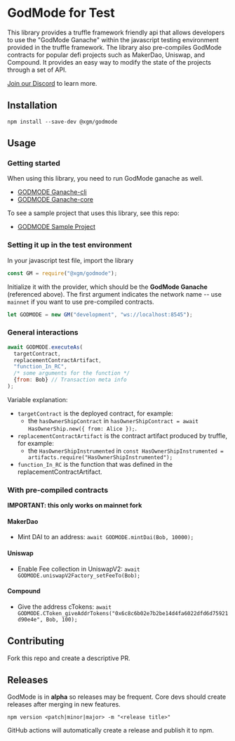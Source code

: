 # GodMode for Test

This library provides a truffle framework friendly api that allows developers to use the "GodMode Ganache" within the javascript testing environment provided in the truffle framework. The library also pre-compiles GodMode contracts for popular defi projects such as MakerDao, Uniswap, and Compound. It provides an easy way to modify the state of the projects through a set of API.

[Join our Discord](https://discord.gg/UPpgH2w) to learn more.

## Installation

`npm install --save-dev @xgm/godmode`

## Usage

### Getting started

When using this library, you need to run GodMode ganache as well.
* [GODMODE Ganache-cli](https://github.com/xGodMode/godmode-ganache-cli)
* [GODMODE Ganache-core](https://github.com/xGodMode/godmode-ganache-core)

To see a sample project that uses this library, see this repo:
* [GODMODE Sample Project](https://github.com/xGodMode/godmode-sample-project)

### Setting it up in the test environment

In your javascript test file, import the library

```js
const GM = require("@xgm/godmode");
```

Initialize it with the provider, which should be the __GodMode Ganache__ (referenced above). The first argument indicates the network name -- use `mainnet` if you want to use pre-compiled contracts.

```js
let GODMODE = new GM("development", "ws://localhost:8545");
```

### General interactions

```javascript
await GODMODE.executeAs(
  targetContract,
  replacementContractArtifact,
  "function_In_RC",
  /* some arguments for the function */
  {from: Bob} // Transaction meta info
);
```

Variable explanation:
* `targetContract` is the deployed contract, for example:
    * the `hasOwnerShipContract` in `hasOwnerShipContract = await HasOwnerShip.new({ from: Alice });`.
* `replacementContractArtifact` is the contract artifact produced by truffle, for example:
    * the `HasOwnerShipInstrumented` in `const HasOwnerShipInstrumented = artifacts.require("HasOwnerShipInstrumented");`
* `function_In_RC` is the function that was defined in the replacementContractArtifact.

### With pre-compiled contracts
**IMPORTANT: this only works on mainnet fork**

#### MakerDao
* Mint DAI to an address: `await GODMODE.mintDai(Bob, 10000);`

#### Uniswap
* Enable Fee collection in UniswapV2: `await GODMODE.uniswapV2Factory_setFeeTo(Bob);`

#### Compound
* Give the address cTokens: `await GODMODE.CToken_giveAddrTokens("0x6c8c6b02e7b2be14d4fa6022dfd6d75921d90e4e", Bob, 100);   `

## Contributing
Fork this repo and create a descriptive PR.

## Releases
GodMode is in __alpha__ so releases may be frequent.
Core devs should create releases after merging in new features.

`npm version <patch|minor|major> -m "<release title>"`

GitHub actions will automatically create a release and publish it to npm.

